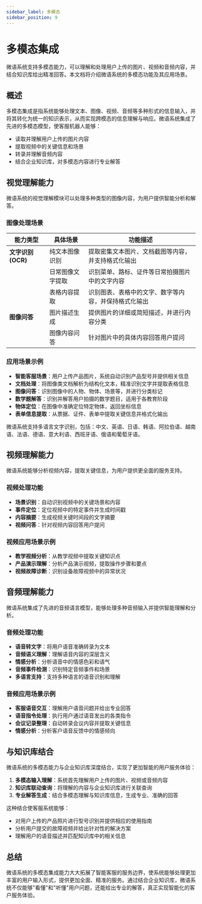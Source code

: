 ```yaml
---
sidebar_label: 多模态
sidebar_position: 9
---
```


# 多模态集成

微语系统支持多模态能力，可以理解和处理用户上传的图片、视频和音频内容，并结合知识库给出精准回答。本文档将介绍微语系统的多模态功能及其应用场景。

## 概述

多模态集成是指系统能够处理文本、图像、视频、音频等多种形式的信息输入，并将其转化为统一的知识表示，从而实现跨模态的信息理解与响应。微语系统集成了先进的多模态模型，使客服机器人能够：

- 读取并理解用户上传的图片内容
- 提取视频中的关键信息和场景
- 转录并理解音频内容
- 结合企业知识库，对多模态内容进行专业解答

## 视觉理解能力

微语系统的视觉理解模块可以处理多种类型的图像内容，为用户提供智能分析和解答。

### 图像处理场景

| 能力类型 | 具体场景 | 功能描述 |
|---------|---------|---------|
| **文字识别 (OCR)** | 纯文本图像识别 | 提取密集文本图片、文档截图等内容，并支持格式化输出 |
|  | 日常图像文字提取 | 识别菜单、路标、证件等日常拍摄图片中的文字内容 |
|  | 表格内容提取 | 识别图表、表格中的文字、数字等内容，并保持格式化输出 |
| **图像问答** | 图片描述生成 | 提供图片的详细或简短描述，并进行内容分类 |
|  | 图像内容问答 | 针对图片中的具体内容回答用户提问 |

### 应用场景示例

- **智能客服场景**：用户上传产品图片，系统自动识别产品型号并提供相关信息
- **文档处理**：将图像类文档解析为结构化文本，精准识别文字并提取表格信息
- **图像问答**：识别图像中的人物、物体、场景等，并进行分类标记
- **数学题解答**：识别并解答用户拍摄的数学题目，适用于各教育阶段
- **物体定位**：在图像中准确定位特定物体，返回坐标信息
- **表单信息提取**：从票据、证件、表单中提取关键信息并格式化输出

微语系统支持多语言文字识别，包括：中文、英语、日语、韩语、阿拉伯语、越南语、法语、德语、意大利语、西班牙语、俄语和葡萄牙语。

## 视频理解能力

微语系统能够分析视频内容，提取关键信息，为用户提供更全面的服务支持。

### 视频处理功能

- **场景识别**：自动识别视频中的关键场景和内容
- **事件定位**：定位视频中的特定事件并生成时间戳
- **内容摘要**：生成视频关键时间段的文字摘要
- **视频问答**：针对视频内容回答用户提问

### 视频应用场景示例

- **教学视频分析**：从教学视频中提取关键知识点
- **产品演示理解**：分析产品演示视频，提取操作步骤和要点
- **视频故障诊断**：识别设备故障视频中的异常状况

## 音频理解能力

微语系统集成了先进的音频语言模型，能够处理多种音频输入并提供智能理解和分析。

### 音频处理功能

- **语音转文字**：将用户语音准确转录为文本
- **音频语义理解**：理解语音内容的深层含义
- **情感分析**：分析语音中的情感色彩和语气
- **音频事件检测**：识别特定音频事件和场景
- **多语言支持**：支持多种语言的语音识别和理解

### 音频应用场景示例

- **客服语音交互**：理解用户语音问题并给出专业回答
- **语音指令处理**：执行用户通过语音发出的各类指令
- **会议记录整理**：自动转录会议内容并提取关键信息
- **情感分析**：分析客户语音反馈中的情感倾向

## 与知识库结合

微语系统的多模态能力与企业知识库深度结合，实现了更加智能的用户服务体验：

1. **多模态输入理解**：系统首先理解用户上传的图片、视频或音频内容
2. **知识库联动查询**：将理解的内容与企业知识库进行关联查询
3. **专业解答生成**：结合多模态理解与知识库信息，生成专业、准确的回答

这种结合使客服系统能够：

- 对用户上传的产品照片进行型号识别并提供相应的使用指南
- 分析用户提交的故障视频并给出针对性的解决方案
- 理解用户的语音描述并匹配知识库中的相关信息

## 总结

微语系统的多模态集成能力大大拓展了智能客服的服务边界，使系统能够处理更加丰富的用户输入形式，提供更加全面、精准的服务。通过结合企业知识库，微语系统不仅能够"看懂"和"听懂"用户问题，还能给出专业的解答，真正实现智能化的客户服务体验。
